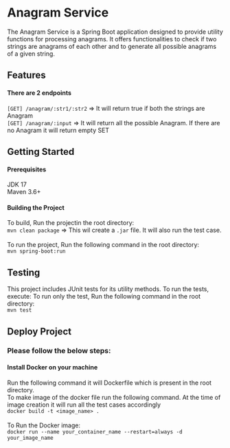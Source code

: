 # Anagram Service
The Anagram Service is a Spring Boot application designed to provide utility functions for processing anagrams. It offers functionalities to check if two strings are anagrams of each other and to generate all possible anagrams of a given string.

## Features
#### There are 2 endpoints
``[GET] /anagram/:str1/:str2`` => It will return true if both the strings are Anagram  <br />
``[GET] /anagram/:input`` => It will return all the possible Anagram. If there are no Anagram it will return empty SET  <br />
## Getting Started
#### Prerequisites
JDK 17 <br />
Maven 3.6+ <br />
#### Building the Project
To build, Run the projectin the root directory:  <br />
``mvn clean package`` => This wil create a ``.jar`` file. It will also run the test case. <br /> <br />
To run the project, Run  the following command in the root directory:  <br />
``mvn spring-boot:run`` <br />


## Testing
This project includes JUnit tests for its utility methods. To run the tests, execute:
To run only the test, Run the following command in the root directory:  <br />
``mvn test`` <br />

## Deploy Project 
### Please follow the below steps: 
#### Install Docker on your machine
Run the following command it will Dockerfile which is present in the root directory.<br />
To make image of the docker file run the following command. At the time of image creation it will run all the test cases accordingly<br /> 
``docker build -t <image_name> .``  <br /> <br />
To Run the Docker image: <br />
``docker run --name your_container_name --restart=always -d your_image_name`` <br />


